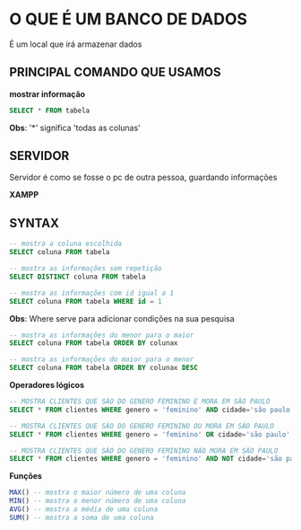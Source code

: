# O QUE É UM BANCO DE DADOS

É um local que irá armazenar dados

## PRINCIPAL COMANDO QUE USAMOS
**mostrar informação**
``` sql
SELECT * FROM tabela
```
**Obs**: '*' significa 'todas as colunas'


## SERVIDOR
Servidor é como se fosse o pc de outra pessoa, guardando informações

**XAMPP**

## SYNTAX

```sql
-- mostra a coluna escolhida
SELECT coluna FROM tabela
```

```sql
-- mostra as informações sem repetição
SELECT DISTINCT coluna FROM tabela
```

```sql
-- mostra as informações com id igual a 1
SELECT coluna FROM tabela WHERE id = 1
```
**Obs**: Where serve para adicionar condições na sua pesquisa

```sql
-- mostra as informações do menor para o maior
SELECT coluna FROM tabela ORDER BY colunax
```
```sql
-- mostra as informações do maior para o menor
SELECT coluna FROM tabela ORDER BY colunax DESC
```
**Operadores lógicos**
```SQL
-- MOSTRA CLIENTES QUE SÃO DO GENERO FEMININO E MORA EM SÃO PAULO   
SELECT * FROM clientes WHERE genero = 'feminino' AND cidade='são paulo'
```

```SQL
-- MOSTRA CLIENTES QUE SÃO DO GENERO FEMININO OU MORA EM SÃO PAULO   
SELECT * FROM clientes WHERE genero = 'feminino' OR cidade='são paulo'
```
```SQL
-- MOSTRA CLIENTES QUE SÃO DO GENERO FEMININO NÃO MORA EM SÃO PAULO   
SELECT * FROM clientes WHERE genero = 'feminino' AND NOT cidade='são paulo'
```
**Funções**
```sql
MAX() -- mostra o maior número de uma coluna
MIN() -- mostra o menor número de uma coluna
AVG() -- mostra a média de uma coluna
SUM() -- mostra a soma de uma coluna